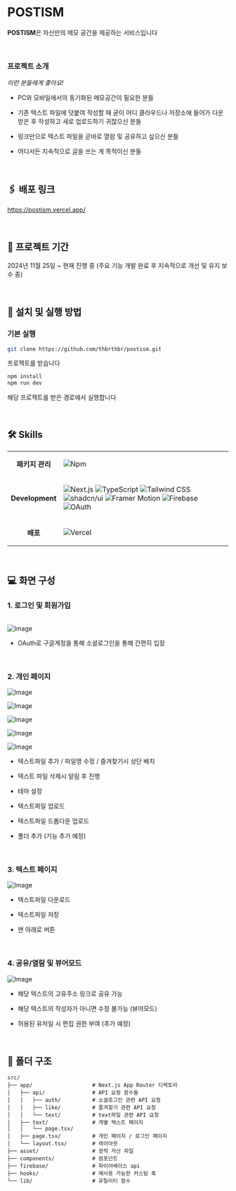 # **POSTISM**

**POSTISM**은 자신만의 메모 공간을 제공하는 서비스입니다

<br/>

### 프로젝트 소개

_이런 분들에게 좋아요!_

- PC와 모바일에서의 동기화된 메모공간이 필요한 분들
- 기존 텍스트 파일에 덧붙여 작성할 때 굳이 어디 클라우드나 저장소에 들어가 다운 받은 후 작성하고 새로 업로드하기 귀찮으신 분들
- 링크만으로 텍스트 파일을 곧바로 열람 및 공유하고 싶으신 분들
- 어디서든 지속적으로 글을 쓰는 게 목적이신 분들

  <br>

## 🖇️ 배포 링크

https://postism.vercel.app/

<br>

## 📅 프로젝트 기간

2024년 11월 25일 ~ 현재 진행 중
(주요 기능 개발 완료 후 지속적으로 개선 및 유지 보수 중)

<br>

## **🚀 설치 및 실행 방법**

### 기본 실행

```bash
git clone https://github.com/thbrthbr/postism.git
```

프로젝트를 받습니다

```bash
npm install
npm run dev
```

해당 프로젝트를 받은 경로에서 실행합니다

<br>

## **🛠️ Skills**

<table>
<tr>
<td align="center"><b>패키지 관리</b></td>
<td>

![Npm](https://img.shields.io/badge/Npm-CB3837?style=for-the-badge&logo=npm&logoColor=white)

</td>
</tr>
<tr>
<td align="center"><b>Development</b></td>
<td>

![Next.js](https://img.shields.io/badge/Next.js-000000?style=for-the-badge&logo=next.js&logoColor=white)
![TypeScript](https://img.shields.io/badge/TypeScript-007ACC?style=for-the-badge&logo=typescript&logoColor=white)
![Tailwind CSS](https://img.shields.io/badge/Tailwind_CSS-06B6D4?style=for-the-badge&logo=tailwindcss&logoColor=white)
![shadcn/ui](https://img.shields.io/badge/shadcn.ui-000000?style=for-the-badge&logoColor=white)
![Framer Motion](https://img.shields.io/badge/Framer_Motion-0055FF?style=for-the-badge&logo=framer&logoColor=white)
![Firebase](https://img.shields.io/badge/Firebase-DD2C00?style=for-the-badge&logo=Firebase&logoColor=white)
![OAuth](https://img.shields.io/badge/Oauth-EB5424?style=for-the-badge&logo=Oauth&logoColor=white)

</td>
</tr>

<tr>
<td align="center"><b>배포</b></td>
<td>

![Vercel](https://img.shields.io/badge/Vercel-000000?style=for-the-badge&logo=vercel&logoColor=white)

</td>
</tr>

</table>

<br>

## **💻 화면 구성**

### 1. 로그인 및 회원가입

<table>
<tr>

</tr>
</table>

![Image](https://github.com/user-attachments/assets/a5eff8c5-99dc-4802-abaf-49fada33c8c6)

- OAuth로 구글계정을 통해 소셜로그인을 통해 간편히 입장

  <br>

### 2. 개인 페이지

![Image](https://github.com/user-attachments/assets/574b3eda-e4b5-4bc3-bfc4-408d3471e386)

![Image](https://github.com/user-attachments/assets/8c293cae-ccac-4baa-ad69-a6c58bfa0bdd)

![Image](https://github.com/user-attachments/assets/3e24261f-f5ea-4514-810c-36663c78b296)

![Image](https://github.com/user-attachments/assets/449a507d-9e1f-4e49-a24b-059413c48d14)

![Image](https://github.com/user-attachments/assets/f44589c2-adca-460c-822d-e05bf39a36f9)

- 텍스트파일 추가 / 파일명 수정 / 즐겨찾기시 상단 배치
- 텍스트 파일 삭제시 알림 후 진행
- 테마 설정
- 텍스트파일 업로드
- 텍스트파일 드롭다운 업로드
- 폴더 추가 (기능 추가 예정)

  <br>

### 3. 텍스트 페이지

![Image](https://github.com/user-attachments/assets/cf6fd284-16fe-4e1a-b165-e458486fe627)

- 텍스트파일 다운로드
- 텍스트파일 저장
- 맨 아래로 버튼

  <br>

### 4. 공유/열람 및 뷰어모드

![Image](https://github.com/user-attachments/assets/f7cb3c3e-34fa-4246-9d98-bb9abb445768)

- 해당 텍스트의 고유주소 링크로 공유 가능
- 해당 텍스트의 작성자가 아니면 수정 불가능 (뷰어모드)
- 허용된 유저일 시 편집 권한 부여 (추가 예정)

  <br>

## **📂 폴더 구조**

```plaintext
src/
├── app/                   # Next.js App Router 디렉토리
│   ├── api/               # API 요청 함수들
│   │   ├── auth/          # 소셜로그인 관련 API 요청
│   │   ├── like/          # 즐겨찾기 관련 API 요청
│   │   └── text/          # text파일 관련 API 요청
│   ├── text/              # 개별 텍스트 페이지
│   │   └── page.tsx/
│   ├── page.tsx/          # 개인 페이지 / 로그인 페이지
│   └── layout.tsx/        # 레이아웃
├── asset/                 # 정적 자산 파일
├── components/            # 컴포넌트
├── firebase/              # 파이어베이스 api
├── hooks/                 # 재사용 가능한 커스텀 훅
└── lib/                   # 유틸리티 함수

```
